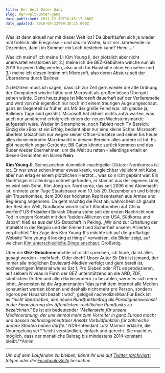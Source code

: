 ```yaml
---
title: Der Welt Unter Gäng
slug: der-welt-unter-gang
date_published: 2011-12-19T10:45:17.000Z
date_updated: 2018-08-22T09:38:25.000Z
---
```


Was ist denn aktuell nur mit dieser Welt los? Da überhäufen sich ja wieder mal fröhlich alle Ereignisse - und das im Winter, kurz vor Jahresende im Dezember, damit im Sommer ein Loch bestehen kann? *Hmm....*!

Was ich meine? Ich meine 1.) Kim Young Il, der plötzlich aber nicht unerwartet verstorben ist, 2.) meine ich die GEZ-Gebühren welche nun ab 2013 für jeden fällig werden, also auch für Haushalte ohne Fernseher und 3.) meine ich diesen Irrsinn mit Microsoft, also deren Absturz seit der Übernahme durch Ballmer.

Zu letztrem muss ich sagen, dass ich zur Zeit gern wieder die alte Ordnung der Computerei wieder hätte und Microsoft als großen bösen Übergott sehen würde. Denn heutzutage ist Microsoft dauerhaft auf der Verliererseite und wird von mir eigentlich nur noch mit einem traurigen Auge angeschaut, ganz im Gegenteil zu früher, als MS der große Feind war. Ich glaube ja, Ballmers Tage sind gezählt. Microsoft hat aktuell nichts aufzuwarten, was auch nur annähernd erfolgreich einem der neuen Wachstumsmärkte aufgestellt wäre. Weder im Smartphone, noch Tablett noch TV Bereich. Einzig die xBox ist ein Erfolg, bedient aber nur eine kleine Schar. Microsoft überlebt tatsächlich nur wegen seiner Office-Umsätze und seiner bis heute alles dominierenden Marktmacht in diesem Bereich: alles andere ist tot. Es gibt neuerlich sogar Gerüchte, Bill Gates könnte zurück kommen und das Ruder wieder übernehmen, um die Welt zu retten - allerdings erteilt er diesen Gerüchten ein klares **Nein**.

**Kim Young-Il**, Seineszeichen dümmlich-machtgeiler Diktator Nordkoreas ist tot. Er war zwar schon immer etwas krank, vergleichbar vielleicht mit Kuba, aber nun erlag er einem plötzlichen Herztot... was so n icht geplant war. Ein Nachfolger ist allerdings schnell gefunden, er stammt aus der eigenen Linie, es wird sein Sohn, Kim Jong-un. Nordkorea, das seit 2006 eine Atommacht ist, ordnete zehn Tage Staatstrauer vom 19. bis 29. Dezember an und bildete ein Trauerkomitee, dem 200 der höchsten Repräsentanten aus Armee und Regierung angehören. Da geht mächtig die Post ab, wahrscheinlich glaubt der Rest der Welt, Nordkorea würde sofort Atombomben auf China werfen? US-Präsident Barack Obama stehe seit der ersten Nachricht vom Tod in engem Kontakt mit den “beiden Alliierten der USA, Südkorea und Japan“, hieß es aus der US-Botschaft in Peking. „Wir sind zur Erhaltung der Stabilität in der Region und der Freiheit und Sicherheit unserer Alliierten verpflichtet.“ Im Zuge des Kim Young-Il's möchte ich auf die großartige Website "kim young-il looking at things" verweisen, die Bilder zeigt, auf welchen [Kim unterschiedliche Dinge anschaut](http://kimjongillookingatthings.tumblr.com/). Großartig.

Über die **GEZ-Gebühren**möchte ich nicht sprechen, ich finde, da ist alles gesagt worden - mehrfach. Oder doch? Unser Autor Sir Dirk ist jemand, der immer alle möglichen Boulevard-Medien verfolgt und gern bereit ist, hochwertigem Material wie es Sat 1, Pro Sieben oder RTL es produzieren, auf selbem Niveau in Form der GEZ unterstützend an die ARD, ZDF, sämtlichen Dritten und allen Radiosendern zu bezahlen, wenn es sich denn lohnt. Ansonsten ist die Argumentation "das ja mit dem Internet alle Medien konsumiert werden können und deshalb nicht mehr pro Person, sondern rigoros per Haushalt bezahlt wird", geldgeil nachvollziehbar.Für Beck ist es *"nicht übertrieben, den neuen Rundfunkbeitrag als Paradigmenwechsel in der Finanzierung des öffentlichen-rechtlichen Rundfunks zu bezeichnen."* Es ist ein bedeutender *"Meilenstein für unsere Medienordnung, der uns einmal mehr zum Vorreiter in ganz Europa macht und dessen technologieneutraler Ansatz Vorbildfunktion für zahlreiche andere Staaten haben dürfte."* NDR-Intendant Lutz Marmor erklärte, die Neuregelung sei *"leicht verständlich, einfach und gerecht. Sie macht es möglich, dass der monatliche Beitrag bis mindestens 2014 konstant bleibt."**Amen*

---

*Um auf dem Laufenden zu bleiben, könnt ihr uns auf [Twitter (archiviert)](http://web.archive.org/web/20250905043545/https://twitter.com/) folgen oder die [Facebook-Seite](http://de-de.facebook.com/pages/thafaker-auf-Beton/154600141278763) besuchen.*

---

